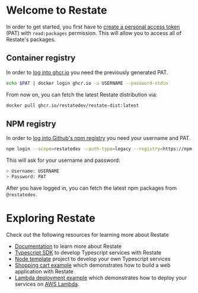 # Welcome to Restate

In order to get started, you first have to [create a personal access token](https://docs.github.com/en/authentication/keeping-your-account-and-data-secure/creating-a-personal-access-token#creating-a-personal-access-token-classic) (PAT) with `read:packages` permission.
This will allow you to access all of Restate's packages.

## Container registry

In order to [log into ghcr.io](https://docs.github.com/en/packages/working-with-a-github-packages-registry/working-with-the-container-registry#authenticating-with-a-personal-access-token-classic) you need the previously generated PAT.

```bash
echo $PAT | docker login ghcr.io -u USERNAME --password-stdin
```

From now on, you can fetch the latest Restate distribution via:

```bash
docker pull ghcr.io/restatedev/restate-dist:latest
```

## NPM registry

In order to [log into Github's npm registry](https://docs.github.com/en/packages/working-with-a-github-packages-registry/working-with-the-npm-registry#authenticating-with-a-personal-access-token) you need your username and PAT.

```bash
npm login --scope=restatedev --auth-type=legacy --registry=https://npm.pkg.github.com
```

This will ask for your username and password:

```bash
> Username: USERNAME
> Password: PAT
```

After you have logged in, you can fetch the latest npm packages from `@restatedev`.

# Exploring Restate

Check out the following resources for learning more about Restate

* [Documentation](https://github.com/restatedev/documentation) to learn more about Restate
* [Typescript SDK](https://github.com/restatedev/sdk-typescript) to develop Typescript services with Restate
* [Node template](https://github.com/restatedev/node-template) project to develop your own Typescript services
* [Shopping cart example](https://github.com/restatedev/example-shopping-cart-typescript) which demonstrates how to build a web application with Restate
* [Lambda deployment example](https://github.com/restatedev/example-lambda-ts-greeter) which demonstrates how to deploy your services on [AWS Lambda](https://aws.amazon.com/de/lambda/).
